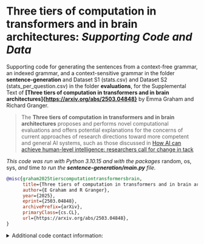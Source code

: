 # Three tiers of computation in transformers and in brain architectures: *Supporting Code and Data*


Supporting code for generating the sentences from a context-free grammar, an indexed grammar, and a context-sensitive grammar in the folder **sentence-generation** and Dataset S1 (stats.csv) and Dataset S2 (stats_per_question.csv) in the folder **evaluations**, for the Supplemental Text of **[Three tiers of computation in transformers and in brain architectures]{https://arxiv.org/abs/2503.04848}** by Emma Graham and Richard Granger.


> The **Three tiers of computation in transformers and in brain architectures** proposes and performs novel computational evaluations and offers potential explanations for the concerns of current approaches of research directions toward more competent and general AI systems, such as those discussed in [How AI can achieve human-level intelligence: researchers call for change in tack](https://www.nature.com/articles/d41586-025-00649-4?utm_source=Live+Audience&utm_campaign=865f0cafd4-nature-briefing-daily-20250305&utm_medium=email&utm_term=0_b27a691814-865f0cafd4-49902692)



*This code was run with Python 3.10.15 and with the packages* random, os, sys, *and* time *to run the **sentence-generation/main.py** file.*




```bibtex
@misc{graham2025tierscomputationtransformersbrain,
      title={Three tiers of computation in transformers and in brain architectures}, 
      author={E Graham and R Granger},
      year={2025},
      eprint={2503.04848},
      archivePrefix={arXiv},
      primaryClass={cs.CL},
      url={https://arxiv.org/abs/2503.04848}, 
}
```


<details>  
<summary>Additional code contact information: </summary>

contact emma.graham.th@dartmouth.edu for 

* additional scripts of API calling wrappers
* evaluation scripts and raw model outputs
* visualization scripts

</details>

